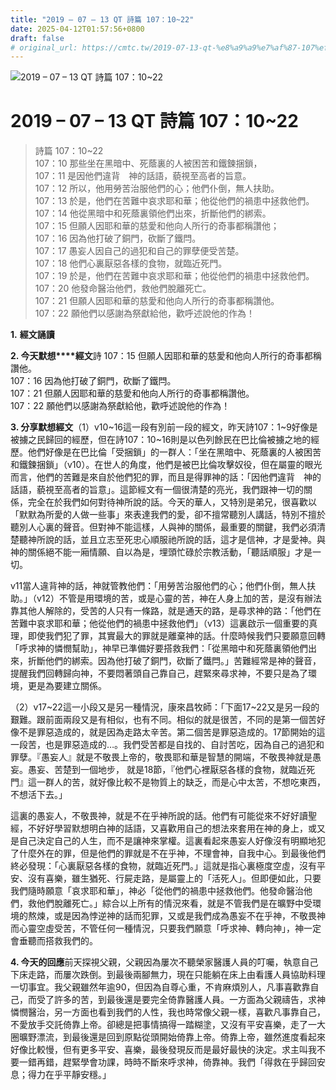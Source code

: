 ```yaml
---
title: "2019 – 07 – 13 QT 詩篇 107：10~22"
date: 2025-04-12T01:57:56+0800
draft: false
# original_url: https://cmtc.tw/2019-07-13-qt-%e8%a9%a9%e7%af%87-107%ef%bc%9a1022
---
```


![2019 – 07 – 13 QT 詩篇 107：10\~22](/images/qt.jpg   "2019 – 07 – 13 QT 詩篇 107：10\~22")

# 2019 – 07 – 13 QT 詩篇 107：10\~22

> 詩篇 107：10\~22  
> 107：10 那些坐在黑暗中、死蔭裏的人被困苦和鐵鍊捆鎖，  
> 107：11 是因他們違背　神的話語，藐視至高者的旨意。  
> 107：12 所以，他用勞苦治服他們的心；他們仆倒，無人扶助。  
> 107：13 於是，他們在苦難中哀求耶和華；他從他們的禍患中拯救他們。  
> 107：14 他從黑暗中和死蔭裏領他們出來，折斷他們的綁索。  
> 107：15 但願人因耶和華的慈愛和他向人所行的奇事都稱讚他；  
> 107：16 因為他打破了銅門，砍斷了鐵閂。  
> 107：17 愚妄人因自己的過犯和自己的罪孽便受苦楚。  
> 107：18 他們心裏厭惡各樣的食物，就臨近死門。  
> 107：19 於是，他們在苦難中哀求耶和華；他從他們的禍患中拯救他們。  
> 107：20 他發命醫治他們，救他們脫離死亡。  
> 107：21 但願人因耶和華的慈愛和他向人所行的奇事都稱讚他。  
> 107：22 願他們以感謝為祭獻給他，歡呼述說他的作為！

**1.** **經文誦讀**

**2. 今天默想****經文**詩 107：15 但願人因耶和華的慈愛和他向人所行的奇事都稱讚他。  
107：16 因為他打破了銅門，砍斷了鐵閂。  
107：21 但願人因耶和華的慈愛和他向人所行的奇事都稱讚他。  
107：22 願他們以感謝為祭獻給他，歡呼述說他的作為！

**3. 分享默想經文**（1）v10\~16這一段有別前一段的經文，昨天詩107：1\~9好像是被擄之民歸回的經歷，但在詩107：10\~16則是以色列餘民在巴比倫被擄之地的經歷。他們好像是在巴比倫「受捆鎖」的一群人：「坐在黑暗中、死蔭裏的人被困苦和鐵鍊捆鎖」（v10）。在世人的角度，他們是被巴比倫攻擊奴役，但在屬靈的眼光而言，他們的苦難是來自於他們犯的罪，而且是得罪神的話：「因他們違背　神的話語，藐視至高者的旨意」。這節經文有一個很清楚的亮光，我們跟神一切的關係，完全在於我們如何對待神所說的話。今天的華人，又特別是弟兄，很喜歡以「默默為所愛的人做一些事」來表達我們的愛，卻不擅常聽別人講話，特別不擅於聽別人心裏的聲音。但對神不能這樣，人與神的關係，最重要的關鍵，我們必須清楚聽神所說的話，並且立志至死忠心順服祂所說的話，這才是信神，才是愛神。與神的關係絕不能一廂情願、自以為是，埋頭忙碌於宗教活動，「聽話順服」才是一切。

v11當人違背神的話，神就管教他們：「用勞苦治服他們的心；他們仆倒，無人扶助。」（v12）不管是用環境的苦，或是心靈的苦，神在人身上加的苦，是沒有辦法靠其他人解除的，受苦的人只有一條路，就是通天的路，是尋求神的路：「他們在苦難中哀求耶和華；他從他們的禍患中拯救他們」（v13）這裏啟示一個重要的真理，即使我們犯了罪，其實最大的罪就是離棄神的話。什麼時候我們只要願意回轉「呼求神的憐憫幫助」，神早已準備好要搭救我們：「從黑暗中和死蔭裏領他們出來，折斷他們的綁索。因為他打破了銅門，砍斷了鐵閂。」苦難經常是神的聲音，提醒我們回轉歸向神，不要悶著頭自己靠自己，趕緊來尋求神，不要只是為了環境，更是為要建立關係。

（2）v17\~22這一小段又是另一種情況，康來昌牧師：「下面17\~22又是另一段的艱難。跟前面兩段又是有相似，也有不同。相似的就是很苦，不同的是第一個苦好像不是罪惡造成的，就是因為走路太辛苦。第二個苦是罪惡造成的。17節開始的這一段苦，也是罪惡造成的…。我們受苦都是自找的、自討苦吃，因為自己的過犯和罪孽。『愚妄人』就是不敬畏上帝的，敬畏耶和華是智慧的開端，不敬畏神就是愚妄。愚妄、苦楚到一個地步， 就是18節，『他們心裡厭惡各樣的食物，就臨近死門』這一群人的苦，就好像比較不是物質上的缺乏，而是心中太苦，不想吃東西，不想活下去。」

這裏的愚妄人，不敬畏神，就是不在乎神所說的話。他們有可能從來不好好讀聖經，不好好學習默想明白神的話語，又喜歡用自己的想法來套用在神的身上，或又是自己決定自己的人生，而不是讓神來掌權。這裏看起來愚妄人好像沒有明顯地犯了什麼外在的罪，但是他們的罪就是不在乎神，不理會神，自我中心。到最後他們終必發現：「心裏厭惡各樣的食物，就臨近死門。」這就是指心裏極度空虛，沒有平安、沒有喜樂，雖生猶死、行屍走路，是屬靈上的「活死人」。但即便如此，只要我們隨時願意「哀求耶和華」，神必「從他們的禍患中拯救他們。他發命醫治他們，救他們脫離死亡。」綜合以上所有的情況來看，就是不管我們是在曠野中受環境的熬煉，或是因為悖逆神的話而犯罪，又或是我們成為愚妄不在乎神，不敬畏神而心靈空虛受苦，不管任何一種情況，只要我們願意「呼求神、轉向神」，神一定會垂聽而搭救我們的。

**4. 今天的回應**前天探視父親，父親因為屢次不聽榮家醫護人員的叮囑，執意自己下床走路，而屢次跌倒。到最後兩腳無力，現在只能躺在床上由看護人員協助料理一切事宜。我父親雖然年逾90，但因為自尊心重，不肯麻煩別人，凡事喜歡靠自己，而受了許多的苦，到最後還是要完全倚靠醫護人員。一方面為父親禱告，求神憐憫醫治，另一方面也看到我們的人性，我也時常像父親一樣，喜歡凡事靠自己，不愛放手交託倚靠上帝。卻總是把事情搞得一踏糊塗，又沒有平安喜樂，走了一大圈曠野漂流，到最後還是回到原點從頭開始倚靠上帝。倚靠上帝，雖然進度看起來好像比較慢，但有更多平安、喜樂，最後發現反而是最好最快的決定。求主叫我不要一錯再錯，趕緊學會功課，時時不斷來呼求神，倚靠神。我們「得救在乎歸回安息；得力在乎平靜安穩。」